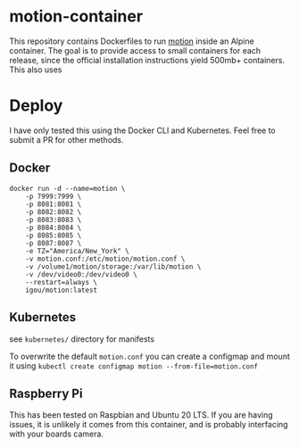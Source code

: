 # motion-container

This repository contains Dockerfiles to run [motion](https://motion-project.github.io/) inside an Alpine container. The goal is to provide access to small containers for each release, since the official installation instructions yield 500mb+ containers. This also uses

# Deploy

I have only tested this using the Docker CLI and Kubernetes. Feel free to submit a PR for other methods.

## Docker

```
docker run -d --name=motion \
    -p 7999:7999 \
    -p 8081:8081 \
    -p 8082:8082 \
    -p 8083:8083 \
    -p 8084:8084 \
    -p 8085:8085 \
    -p 8087:8087 \
    -e TZ="America/New_York" \
    -v motion.conf:/etc/motion/motion.conf \
    -v /volume1/motion/storage:/var/lib/motion \
    -v /dev/video0:/dev/video0 \
    --restart=always \
    igou/motion:latest
```

## Kubernetes

see `kubernetes/` directory for manifests

To overwrite the default `motion.conf` you can create a configmap and mount it using `kubectl create configmap motion --from-file=motion.conf`

## Raspberry Pi

This has been tested on Raspbian and Ubuntu 20 LTS. If you are having issues, it is unlikely it comes from this container, and is probably interfacing with your boards camera.
